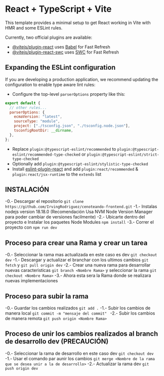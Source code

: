 # React + TypeScript + Vite

This template provides a minimal setup to get React working in Vite with HMR and some ESLint rules.

Currently, two official plugins are available:

- [@vitejs/plugin-react](https://github.com/vitejs/vite-plugin-react/blob/main/packages/plugin-react/README.md) uses [Babel](https://babeljs.io/) for Fast Refresh
- [@vitejs/plugin-react-swc](https://github.com/vitejs/vite-plugin-react-swc) uses [SWC](https://swc.rs/) for Fast Refresh

## Expanding the ESLint configuration

If you are developing a production application, we recommend updating the configuration to enable type aware lint rules:

- Configure the top-level `parserOptions` property like this:

```js
export default {
  // other rules...
  parserOptions: {
    ecmaVersion: "latest",
    sourceType: "module",
    project: ["./tsconfig.json", "./tsconfig.node.json"],
    tsconfigRootDir: __dirname,
  },
};
```

- Replace `plugin:@typescript-eslint/recommended` to `plugin:@typescript-eslint/recommended-type-checked` or `plugin:@typescript-eslint/strict-type-checked`
- Optionally add `plugin:@typescript-eslint/stylistic-type-checked`
- Install [eslint-plugin-react](https://github.com/jsx-eslint/eslint-plugin-react) and add `plugin:react/recommended` & `plugin:react/jsx-runtime` to the `extends` list

## INSTALACIÓN

-0.- Descargar el repositorio `git clone https://github.com/IrvingRodriguez/cenoteando-frontend.git`
-1.- Instalas nodejs version 18.18.0 (Recomendación Usa NVM Node Version Manager para poder cambiar de versiones facilmente)
-2.- Ubicarte dentro del proyecto e Instalar los paquetes Node Modules `npm install`
-3.- Correr el proyecto con `npm run dev`

## Proceso para crear una Rama y crear un tarea

-0.- Seleccionar la rama mas actualizada en este caso es dev `git checkout dev`
-1.- Descargar y actualizar el branchar con los ultimos cambios `git fetch` y `git pull origin dev`
-2.- Crear una nueva rama para desarrollar nuevas caracteristicas `git branch <Nombre Rama>` y seleccionar la rama `git checkout <Nombre Rama>`
-3.- Ahora esta sera la Rama donde se realizara nuevas implementaciones

## Proceso para subir la rama

-0.- Guardar los cambios realizados `git add .`
-1.- Subir los cambios de manera local `git commit -m "mensaje del commit" `
-2.- Subir los cambios de manera remota `git push origin <Nombre Rama>`

## Proceso de unir los cambios realizados al branch de desarrollo dev (PRECAUCIÓN)

-0.- Seleccionar la rama de desarrollo en este caso dev `git checkout dev `
-1.- Usar el comando par aunir los cambios `git merge <Nombre de la rama que se desea unir a la de desarrollo>`
-2.- Actualizar la rama dev `git push origin dev`
